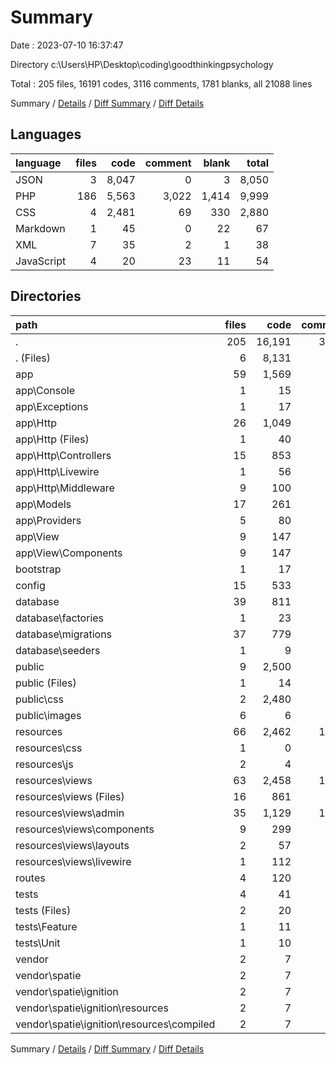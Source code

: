 # Summary

Date : 2023-07-10 16:37:47

Directory c:\\Users\\HP\\Desktop\\coding\\goodthinkingpsychology

Total : 205 files,  16191 codes, 3116 comments, 1781 blanks, all 21088 lines

Summary / [Details](details.md) / [Diff Summary](diff.md) / [Diff Details](diff-details.md)

## Languages
| language | files | code | comment | blank | total |
| :--- | ---: | ---: | ---: | ---: | ---: |
| JSON | 3 | 8,047 | 0 | 3 | 8,050 |
| PHP | 186 | 5,563 | 3,022 | 1,414 | 9,999 |
| CSS | 4 | 2,481 | 69 | 330 | 2,880 |
| Markdown | 1 | 45 | 0 | 22 | 67 |
| XML | 7 | 35 | 2 | 1 | 38 |
| JavaScript | 4 | 20 | 23 | 11 | 54 |

## Directories
| path | files | code | comment | blank | total |
| :--- | ---: | ---: | ---: | ---: | ---: |
| . | 205 | 16,191 | 3,116 | 1,781 | 21,088 |
| . (Files) | 6 | 8,131 | 2 | 28 | 8,161 |
| app | 59 | 1,569 | 214 | 431 | 2,214 |
| app\\Console | 1 | 15 | 7 | 6 | 28 |
| app\\Exceptions | 1 | 17 | 9 | 5 | 31 |
| app\\Http | 26 | 1,049 | 78 | 263 | 1,390 |
| app\\Http (Files) | 1 | 40 | 21 | 7 | 68 |
| app\\Http\\Controllers | 15 | 853 | 0 | 201 | 1,054 |
| app\\Http\\Livewire | 1 | 56 | 0 | 16 | 72 |
| app\\Http\\Middleware | 9 | 100 | 57 | 39 | 196 |
| app\\Models | 17 | 261 | 16 | 79 | 356 |
| app\\Providers | 5 | 80 | 44 | 28 | 152 |
| app\\View | 9 | 147 | 60 | 50 | 257 |
| app\\View\\Components | 9 | 147 | 60 | 50 | 257 |
| bootstrap | 1 | 17 | 30 | 9 | 56 |
| config | 15 | 533 | 750 | 238 | 1,521 |
| database | 39 | 811 | 242 | 162 | 1,215 |
| database\\factories | 1 | 23 | 11 | 5 | 39 |
| database\\migrations | 37 | 779 | 222 | 152 | 1,153 |
| database\\seeders | 1 | 9 | 9 | 5 | 23 |
| public | 9 | 2,500 | 97 | 341 | 2,938 |
| public (Files) | 1 | 14 | 30 | 12 | 56 |
| public\\css | 2 | 2,480 | 67 | 329 | 2,876 |
| public\\images | 6 | 6 | 0 | 0 | 6 |
| resources | 66 | 2,462 | 1,713 | 515 | 4,690 |
| resources\\css | 1 | 0 | 0 | 1 | 1 |
| resources\\js | 2 | 4 | 23 | 8 | 35 |
| resources\\views | 63 | 2,458 | 1,690 | 506 | 4,654 |
| resources\\views (Files) | 16 | 861 | 31 | 208 | 1,100 |
| resources\\views\\admin | 35 | 1,129 | 1,657 | 228 | 3,014 |
| resources\\views\\components | 9 | 299 | 2 | 52 | 353 |
| resources\\views\\layouts | 2 | 57 | 0 | 6 | 63 |
| resources\\views\\livewire | 1 | 112 | 0 | 12 | 124 |
| routes | 4 | 120 | 56 | 37 | 213 |
| tests | 4 | 41 | 10 | 19 | 70 |
| tests (Files) | 2 | 20 | 3 | 10 | 33 |
| tests\\Feature | 1 | 11 | 4 | 5 | 20 |
| tests\\Unit | 1 | 10 | 3 | 4 | 17 |
| vendor | 2 | 7 | 2 | 1 | 10 |
| vendor\\spatie | 2 | 7 | 2 | 1 | 10 |
| vendor\\spatie\\ignition | 2 | 7 | 2 | 1 | 10 |
| vendor\\spatie\\ignition\\resources | 2 | 7 | 2 | 1 | 10 |
| vendor\\spatie\\ignition\\resources\\compiled | 2 | 7 | 2 | 1 | 10 |

Summary / [Details](details.md) / [Diff Summary](diff.md) / [Diff Details](diff-details.md)